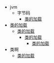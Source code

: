 * jvm
  * 字节码
    * [类的加载](jvm\字节码与类的加载器\类的加载过程详解.md)
* [类的加载](jvm\字节码与类的加载器\类的加载过程详解.md)
  * [类的加载](jvm\字节码与类的加载器\类的加载过程详解.md)
    * [类的加载](jvm\字节码与类的加载器\类的加载过程详解.md)
      * [类的加载](jvm\字节码与类的加载器\类的加载过程详解.md)
* 类啊
  * [类的加载](jvm\字节码与类的加载器\类的加载过程详解.md)

